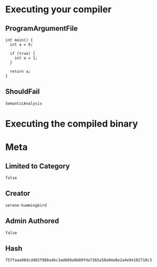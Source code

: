 # Executing your compiler

## ProgramArgumentFile

```
int main() {
  int a = 0;

  if (true) {
    int a = 1;
  }

  return a;
}
```

## ShouldFail

```
SemanticAnalysis
```

# Executing the compiled binary

# Meta

## Limited to Category

```
false
```

## Creator

```
serene-hummingbird
```

## Admin Authored

```
false
```

## Hash

```
757faaa98dcd402f988a4bc3ad689a8b09fde7365a58e04e0e2a4e94102710c3
```
